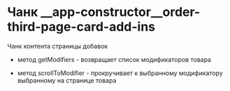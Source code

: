  # Чанк __app-constructor__order-third-page-card-add-ins

Чанк контента страницы добавок

* метод getModifiers - возвращает список модификаторов товара

* метод scrollToModifier - прокручивает к выбранному модификатору 
выбранному на странице товара

